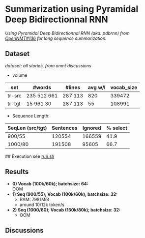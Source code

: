 # Summarization using Pyramidal Deep Bidirectionnal RNN
*Using Pyramidal Deep Bidirectionnal RNN (aka.  pdbrnn) from [OpenNMT#136](https://github.com/OpenNMT/OpenNMT/pull/136) for long sequence summarization.*

## Dataset
*dataset: all stories, from onmt discussions*

* volume 

 |  set  |  #words  | #lines  | avg w/l | vocab_size |
 |-------|----------|---------|---------|------------|
 | tr-src|235 512 661|287 113 |  820    |   339472   |
 | tr-tgt|15 961 30 |287 113  |  55     |   108991   |


* Sequence Length: 

 | SeqLen (src/tgt) |    Sentences    | Ignored   |  % select  |
 |------------------|-----------------|-----------|------------|
 |   900/55         |        120554   |  166559   |    41.9    |
 |   1000/80        |    191508       |   95605   |    66.7    |
 

## Execution
see [run.sh](run.sh)

## Results
* **0) Vocab (100k/60k); batchsize: 64:**   
OOM
* **1) Seq (900/55); Vocab (100k/60k); batchsize: 32:**   
  * RAM: 7981MiB
  * around 10/12k token/s
* **2) Seq (1000/80); Vocab (150k/80k); batchsize: 32:**   
  * OOM



## Discussions
